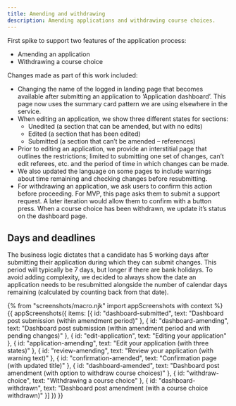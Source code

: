 ```yaml
---
title: Amending and withdrawing
description: Amending applications and withdrawing course choices.
---
```

First spike to support two features of the application process:

* Amending an application
* Withdrawing a course choice

Changes made as part of this work included:

* Changing the name of the logged in landing page that becomes available after submitting an application to ‘Application dashboard’. This page now uses the summary card pattern we are using elsewhere in the service.
* When editing an application, we show three different states for sections:
  * Unedited (a section that can be amended, but with no edits)
  * Edited (a section that has been edited)
  * Submitted (a section that can’t be amended – references)
* Prior to editing an application, we provide an interstitial page that outlines the restrictions; limited to submitting one set of changes, can’t edit referees, etc. and the period of time in which changes can be made.
* We also updated the language on some pages to include warnings about time remaining and checking changes before resubmitting.
* For withdrawing an application, we ask users to confirm this action before proceeding. For MVP, this page asks them to submit a support request. A later iteration would allow them to confirm with a button press. When a course choice has been withdrawn, we update it’s status on the dashboard page.

## Days and deadlines

The business logic dictates that a candidate has 5 working days after submitting their application during which they can submit changes. This period will typically be 7 days, but longer if there are bank holidays. To avoid adding complexity, we decided to always show the date an application needs to be resubmitted alongside the number of calendar days remaining (calculated by counting back from that date).

{% from "screenshots/macro.njk" import appScreenshots with context %}
{{ appScreenshots({
  items: [{
    id: "dashboard-submitted",
    text: "Dashboard post submission (within amendment period)"
  }, {
    id: "dashboard-amending",
    text: "Dashboard post submission (within amendment period and with pending changes)"
  }, {
    id: "edit-application",
    text: "Editing your application"
  }, {
    id: "application-amending",
    text: "Edit your application (with three states)"
  }, {
    id: "review-amending",
    text: "Review your application (with warning text)"
  }, {
    id: "confirmation-amended",
    text: "Confirmation page (with updated title)"
  }, {
    id: "dashboard-amended",
    text: "Dashboard post amendment (with option to withdraw course choices)"
  }, {
    id: "withdraw-choice",
    text: "Withdrawing a course choice"
  }, {
    id: "dashboard-withdrawn",
    text: "Dashboard post amendment (with a course choice withdrawn)"
  }]
}) }}
